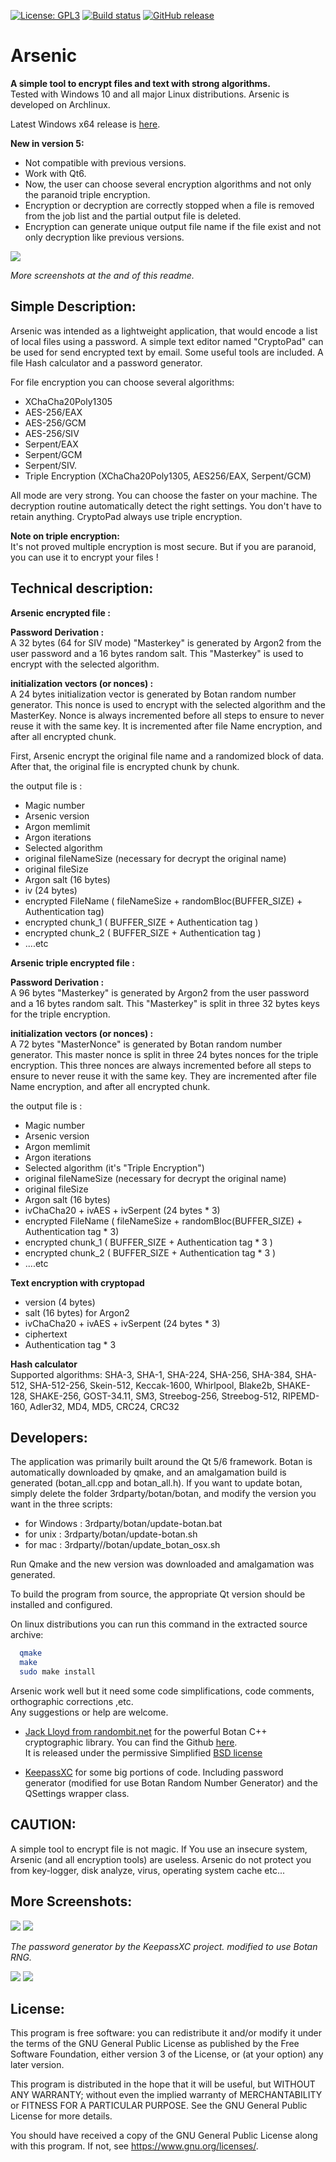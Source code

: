 [![License: GPL3](https://img.shields.io/badge/License-GPL3-green.svg)](https://opensource.org/licenses/GPL-3.0)
[![Build status](https://ci.appveyor.com/api/projects/status/eid3dqq4c28u7sf4?svg=true)](https://ci.appveyor.com/project/Antidote1911/arsenic)
[![GitHub release](https://img.shields.io/github/release/Antidote1911/arsenic)](https://github.com/Antidote1911/arsenic/releases/)


# Arsenic
**A simple tool to encrypt files and text with strong algorithms.**  
Tested with Windows 10 and all major Linux distributions. Arsenic is developed on Archlinux.

Latest Windows x64 release is [here](https://github.com/Antidote1911/arsenic/releases/latest).

**New in version 5:**  
- Not compatible with previous versions.
- Work with Qt6.
- Now, the user can choose several encryption algorithms and not only the paranoid triple encryption.
- Encryption or decryption are correctly stopped when a file is removed from the job list and the partial output file is deleted.
- Encryption can generate unique output file name if the file exist and not only decryption like previous versions.

<img src='screenshots/main_dark.png'/>

*More screenshots at the and of this readme.*


## Simple Description: ##
Arsenic was intended as a lightweight application, that would encode a list of local files using a password. A simple text editor named "CryptoPad" can be used for send encrypted text by email. Some useful tools are included. A file Hash calculator and a password generator.

For file encryption you can choose several algorithms:
- XChaCha20Poly1305
- AES-256/EAX
- AES-256/GCM
- AES-256/SIV
- Serpent/EAX
- Serpent/GCM
- Serpent/SIV.
- Triple Encryption (XChaCha20Poly1305, AES256/EAX, Serpent/GCM)

All mode are very strong. You can choose the faster on your machine. The decryption routine automatically detect the right settings. You don't have to retain anything. CryptoPad always use triple encryption.

**Note on triple encryption:**    
It's not proved multiple encryption is most secure. But if you are paranoid, you can use it to encrypt your files !

## Technical description: ##

**Arsenic encrypted file :**

**Password Derivation :**  
A 32 bytes (64 for SIV mode) "Masterkey" is generated by Argon2 from the user password and a 16 bytes random salt. This "Masterkey" is used to encrypt with the selected algorithm.

**initialization vectors (or nonces) :**  
A 24 bytes initialization vector is generated by Botan random number generator. This nonce is used to encrypt with the selected algorithm and the MasterKey. Nonce is always incremented before all steps to ensure to never reuse it with the same key. It is incremented after file Name encryption, and after all encrypted chunk.

First, Arsenic encrypt the original file name and a randomized block of data. After that, the original file is encrypted chunk by chunk.

the output file is :
- Magic number
- Arsenic version
- Argon memlimit
- Argon iterations
- Selected algorithm
- original fileNameSize  (necessary for decrypt the original name)
- original fileSize
- Argon salt  (16 bytes)
- iv (24 bytes)
- encrypted FileName  ( fileNameSize + randomBloc(BUFFER_SIZE) + Authentication tag)
- encrypted chunk_1  ( BUFFER_SIZE + Authentication tag )
- encrypted chunk_2  ( BUFFER_SIZE + Authentication tag )
- ....etc

**Arsenic triple encrypted file :**  

**Password Derivation :**  
A 96 bytes "Masterkey" is generated by Argon2 from the user password and a 16 bytes random salt. This "Masterkey" is split in three 32 bytes keys for the triple encryption.

**initialization vectors (or nonces) :**  
A 72 bytes "MasterNonce" is generated by Botan random number generator. This master nonce is split in three 24 bytes nonces for the triple encryption. This three nonces are always incremented before all steps to ensure to never reuse it with the same key. They are incremented after file Name encryption, and after all encrypted chunk.

the output file is :
- Magic number
- Arsenic version
- Argon memlimit
- Argon iterations
- Selected algorithm (it's "Triple Encryption")
- original fileNameSize  (necessary for decrypt the original name)
- original fileSize
- Argon salt  (16 bytes)
- ivChaCha20 +  ivAES +  ivSerpent (24 bytes * 3)
- encrypted FileName  ( fileNameSize + randomBloc(BUFFER_SIZE) + Authentication tag * 3)
- encrypted chunk_1  ( BUFFER_SIZE + Authentication tag * 3 )
- encrypted chunk_2  ( BUFFER_SIZE + Authentication tag * 3 )
- ....etc

**Text encryption with cryptopad**  

- version    (4 bytes)
- salt       (16 bytes) for Argon2
- ivChaCha20 +  ivAES +  ivSerpent (24 bytes * 3)
- ciphertext
- Authentication tag * 3

**Hash calculator**  
Supported algorithms: SHA-3, SHA-1, SHA-224, SHA-256, SHA-384, SHA-512, SHA-512-256, Skein-512, Keccak-1600, Whirlpool, Blake2b, SHAKE-128, SHAKE-256, GOST-34.11, SM3, Streebog-256, Streebog-512, RIPEMD-160, Adler32, MD4, MD5, CRC24, CRC32


## Developers: ##
The application was primarily built around the Qt 5/6 framework.
Botan is automatically downloaded by qmake, and an amalgamation build is generated (botan_all.cpp and botan_all.h).
If you want to update botan, simply delete the folder 3rdparty/botan/botan, and modify the version you want in the three scripts:

- for Windows : 3rdparty/botan/update-botan.bat
- for unix : 3rdparty/botan/update-botan.sh
- for mac : 3rdparty//botan/update_botan_osx.sh

Run Qmake and the new version was downloaded and amalgamation was generated.

To build the program from source, the appropriate Qt version should be installed and configured.  

On linux distributions you can run this command in the extracted source archive:
```bash
  qmake
  make
  sudo make install
```
Arsenic work well but it need some code simplifications, code comments, orthographic corrections ,etc.  
Any suggestions or help are welcome.


- [Jack Lloyd from randombit.net](https://botan.randombit.net) for the powerful Botan C++ cryptographic library. You can find the Github [here](https://github.com/randombit/botan).  
It is released under the permissive Simplified [BSD license](https://botan.randombit.net/license.txt)

- [KeepassXC](https://github.com/keepassxreboot/keepassxc) for some big portions of code. Including password generator (modified for use Botan Random Number Generator) and the QSettings wrapper class.

## CAUTION: ##
A simple tool to encrypt file is not magic. If You use an insecure system, Arsenic (and all encryption tools) are useless. Arsenic do not protect you from key-logger, disk analyze, virus, operating system cache etc...

## More Screenshots: ##
<img src='screenshots/main_dark.png'/>
<img src='screenshots/pass_gen.png'/>

*The password generator by the KeepassXC project. modified to use Botan RNG.*

<img src='screenshots/hash.png'/>
<img src='screenshots/cryptopad_light.png'/>

## License: ##
This program is free software: you can redistribute it and/or modify
it under the terms of the GNU General Public License as published by
the Free Software Foundation, either version 3 of the License, or
(at your option) any later version.

This program is distributed in the hope that it will be useful,
but WITHOUT ANY WARRANTY; without even the implied warranty of
MERCHANTABILITY or FITNESS FOR A PARTICULAR PURPOSE.  See the
GNU General Public License for more details.

You should have received a copy of the GNU General Public License
along with this program.  If not, see <https://www.gnu.org/licenses/>.
